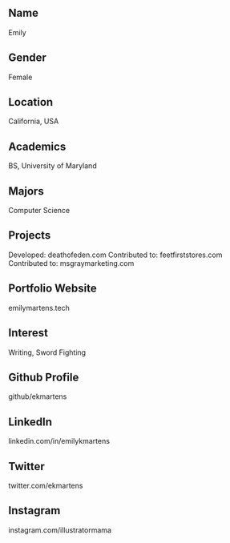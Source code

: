 Name
----------------------------------------
Emily

Gender
----------------------------------------
Female

Location
----------------------------------------
California, USA

Academics
----------------------------------------
BS, University of Maryland

Majors
----------------------------------------
Computer Science

Projects
----------------------------------------
Developed: deathofeden.com
Contributed to: feetfirststores.com
Contributed to: msgraymarketing.com

Portfolio Website
----------------------------------------
emilymartens.tech

Interest
----------------------------------------
Writing, Sword Fighting

Github Profile
----------------------------------------
github/ekmartens

LinkedIn
----------------------------------------
linkedin.com/in/emilykmartens

Twitter
----------------------------------------
twitter.com/ekmartens

Instagram
----------------------------------------
instagram.com/illustratormama
